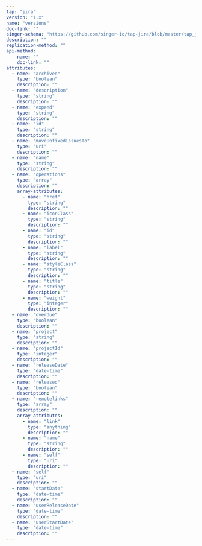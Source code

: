 ```yaml
---
tap: "jira"
version: "1.x"
name: "versions"
doc-link: ""
singer-schema: "https://github.com/singer-io/tap-jira/blob/master/tap_jira/schemas/versions.json"
description: ""
replication-method: ""
api-method:
    name: ""
    doc-link: ""
attributes:
  - name: "archived"
    type: "boolean"
    description: ""
  - name: "description"
    type: "string"
    description: ""
  - name: "expand"
    type: "string"
    description: ""
  - name: "id"
    type: "string"
    description: ""
  - name: "moveUnfixedIssuesTo"
    type: "uri"
    description: ""
  - name: "name"
    type: "string"
    description: ""
  - name: "operations"
    type: "array"
    description: ""
    array-attributes:
      - name: "href"
        type: "string"
        description: ""
      - name: "iconClass"
        type: "string"
        description: ""
      - name: "id"
        type: "string"
        description: ""
      - name: "label"
        type: "string"
        description: ""
      - name: "styleClass"
        type: "string"
        description: ""
      - name: "title"
        type: "string"
        description: ""
      - name: "weight"
        type: "integer"
        description: ""
  - name: "overdue"
    type: "boolean"
    description: ""
  - name: "project"
    type: "string"
    description: ""
  - name: "projectId"
    type: "integer"
    description: ""
  - name: "releaseDate"
    type: "date-time"
    description: ""
  - name: "released"
    type: "boolean"
    description: ""
  - name: "remotelinks"
    type: "array"
    description: ""
    array-attributes:
      - name: "link"
        type: "anything"
        description: ""
      - name: "name"
        type: "string"
        description: ""
      - name: "self"
        type: "uri"
        description: ""
  - name: "self"
    type: "uri"
    description: ""
  - name: "startDate"
    type: "date-time"
    description: ""
  - name: "userReleaseDate"
    type: "date-time"
    description: ""
  - name: "userStartDate"
    type: "date-time"
    description: ""
---
```

